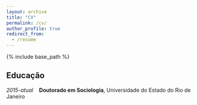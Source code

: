 ```yaml
---
layout: archive
title: "CV"
permalink: /cv/
author_profile: true
redirect_from:
  - /resume
---
```


{% include base_path %}

## Educação

*2015-atual* &nbsp;&nbsp; **Doutorado em Sociologia**, Universidade do Estado do Rio de Janeiro

